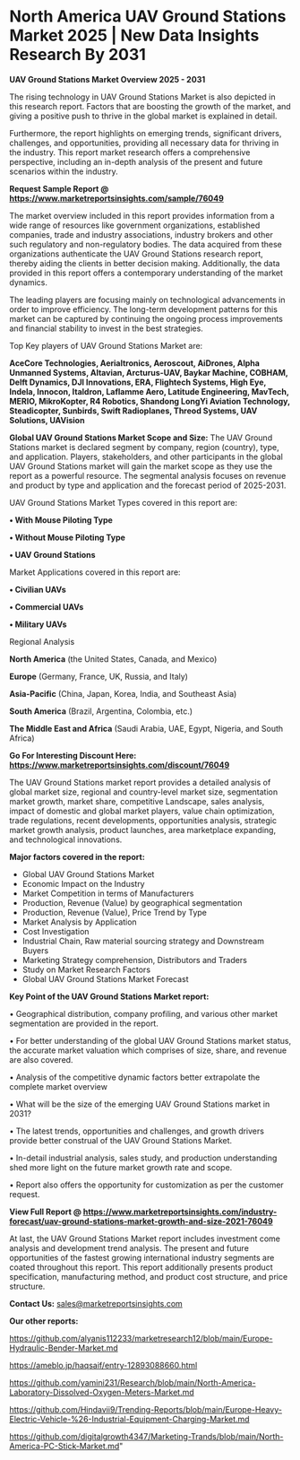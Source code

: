 # North America UAV Ground Stations Market 2025 | New Data Insights Research By 2031

<Strong> UAV Ground Stations Market Overview 2025 - 2031</strong>

The rising technology in UAV Ground Stations Market is also depicted in this research report. Factors that are boosting the growth of the market, and giving a positive push to thrive in the global market is explained in detail.

Furthermore, the report highlights on emerging trends, significant drivers, challenges, and opportunities, providing all necessary data for thriving in the industry. This report market research offers a comprehensive perspective, including an in-depth analysis of the present and future scenarios within the industry.

<strong>Request Sample Report @ <a href=https://www.marketreportsinsights.com/sample/76049>https://www.marketreportsinsights.com/sample/76049</a></strong>

The market overview included in this report provides information from a wide range of resources like government organizations, established companies, trade and industry associations, industry brokers and other such regulatory and non-regulatory bodies. The data acquired from these organizations authenticate the UAV Ground Stations research report, thereby aiding the clients in better decision making. Additionally, the data provided in this report offers a contemporary understanding of the market dynamics.

The leading players are focusing mainly on technological advancements in order to improve efficiency. The long-term development patterns for this market can be captured by continuing the ongoing process improvements and financial stability to invest in the best strategies.

Top Key players of UAV Ground Stations Market are:

<strong>AceCore Technologies, Aerialtronics, Aeroscout, AiDrones, Alpha Unmanned Systems, Altavian, Arcturus-UAV, Baykar Machine, COBHAM, Delft Dynamics, DJI Innovations, ERA, Flightech Systems, High Eye, Indela, Innocon, Italdron, Laflamme Aero, Latitude Engineering, MavTech, MERIO, MikroKopter, R4 Robotics, Shandong LongYi Aviation Technology, Steadicopter, Sunbirds, Swift Radioplanes, Threod Systems, UAV Solutions, UAVision</strong>

<strong><b>Global UAV Ground Stations Market Scope and Size:</b></strong>
The UAV Ground Stations market is declared segment by company, region (country), type, and application. Players, stakeholders, and other participants in the global UAV Ground Stations market will gain the market scope as they use the report as a powerful resource. The segmental analysis focuses on revenue and product by type and application and the forecast period of 2025-2031.

UAV Ground Stations Market Types covered in this report are:

<strong>• With Mouse Piloting Type

• Without Mouse Piloting Type

• UAV Ground Stations</strong>

Market Applications covered in this report are:

<strong>• Civilian UAVs

• Commercial UAVs

• Military UAVs</strong> 

Regional Analysis

<strong>North America</strong> (the United States, Canada, and Mexico)

<strong>Europe</strong> (Germany, France, UK, Russia, and Italy)

<strong>Asia-Pacific</strong> (China, Japan, Korea, India, and Southeast Asia)

<strong>South America</strong> (Brazil, Argentina, Colombia, etc.)

<strong>The Middle East and Africa</strong> (Saudi Arabia, UAE, Egypt, Nigeria, and South Africa)

<strong>Go For Interesting Discount Here: <a href=https://www.marketreportsinsights.com/discount/76049>https://www.marketreportsinsights.com/discount/76049</a></strong>

The UAV Ground Stations market report provides a detailed analysis of global market size, regional and country-level market size, segmentation market growth, market share, competitive Landscape, sales analysis, impact of domestic and global market players, value chain optimization, trade regulations, recent developments, opportunities analysis, strategic market growth analysis, product launches, area marketplace expanding, and technological innovations.

<strong><b>Major factors covered in the report:</b></strong>
<ul>
  <li>Global UAV Ground Stations Market </li>
  <li>Economic Impact on the Industry</li>
  <li>Market Competition in terms of Manufacturers</li>
  <li>Production, Revenue (Value) by geographical segmentation</li>
  <li>Production, Revenue (Value), Price Trend by Type</li>
  <li>Market Analysis by Application</li>
  <li>Cost Investigation</li>
  <li>Industrial Chain, Raw material sourcing strategy and Downstream Buyers</li>
  <li>Marketing Strategy comprehension, Distributors and Traders</li>
  <li>Study on Market Research Factors</li>
  <li>Global UAV Ground Stations Market Forecast</li>
</ul>

<strong><b>Key Point of the UAV Ground Stations Market report:</b></strong>

• Geographical distribution, company profiling, and various other market segmentation are provided in the report.

• For better understanding of the global UAV Ground Stations market status, the accurate market valuation which comprises of size, share, and revenue are also covered.

• Analysis of the competitive dynamic factors better extrapolate the complete market overview

• What will be the size of the emerging UAV Ground Stations market in 2031?

• The latest trends, opportunities and challenges, and growth drivers provide better construal of the UAV Ground Stations Market.

• In-detail industrial analysis, sales study, and production understanding shed more light on the future market growth rate and scope.

• Report also offers the opportunity for customization as per the customer request.

<strong><b>View Full Report @ <a href=https://www.marketreportsinsights.com/industry-forecast/uav-ground-stations-market-growth-and-size-2021-76049>https://www.marketreportsinsights.com/industry-forecast/uav-ground-stations-market-growth-and-size-2021-76049</a></b></strong>


At last, the UAV Ground Stations Market report includes investment come analysis and development trend analysis. The present and future opportunities of the fastest growing international industry segments are coated throughout this report. This report additionally presents product specification, manufacturing method, and product cost structure, and price structure.

<strong>Contact Us:</strong>
sales@marketreportsinsights.com

<strong>Our other reports:</strong>

<a href=https://github.com/alyanis112233/marketresearch12/blob/main/Europe-Hydraulic-Bender-Market.md>https://github.com/alyanis112233/marketresearch12/blob/main/Europe-Hydraulic-Bender-Market.md</a>

<a href=https://ameblo.jp/haqsaif/entry-12893088660.html>https://ameblo.jp/haqsaif/entry-12893088660.html</a>

<a href=https://github.com/yamini231/Research/blob/main/North-America-Laboratory-Dissolved-Oxygen-Meters-Market.md>https://github.com/yamini231/Research/blob/main/North-America-Laboratory-Dissolved-Oxygen-Meters-Market.md</a>

<a href=https://github.com/Hindavii9/Trending-Reports/blob/main/Europe-Heavy-Electric-Vehicle-%26-Industrial-Equipment-Charging-Market.md>https://github.com/Hindavii9/Trending-Reports/blob/main/Europe-Heavy-Electric-Vehicle-%26-Industrial-Equipment-Charging-Market.md</a>

<a href=https://github.com/digitalgrowth4347/Marketing-Trands/blob/main/North-America-PC-Stick-Market.md>https://github.com/digitalgrowth4347/Marketing-Trands/blob/main/North-America-PC-Stick-Market.md</a>"
